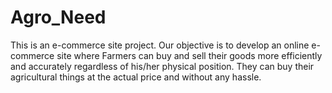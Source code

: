 # Agro_Need
This is an e-commerce site project.
Our objective is to develop an online e-commerce site where Farmers can buy and sell their goods more efficiently and accurately regardless of his/her physical position. They can buy their agricultural things at the actual price and without any hassle.

